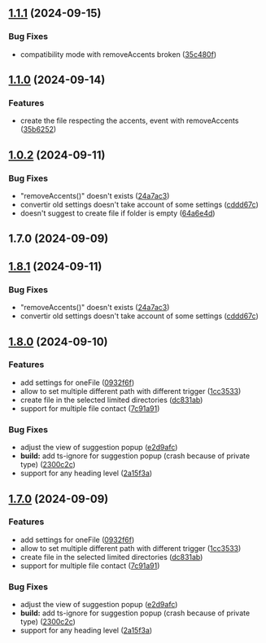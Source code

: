 ## [1.1.1](https://github.com/Mara-Li/obsidian-at-symbol-linking/compare/1.1.0...1.1.1) (2024-09-15)
### Bug Fixes

* compatibility mode with removeAccents broken ([35c480f](https://github.com/Mara-Li/obsidian-at-symbol-linking/commit/35c480fe680232fc2b27af23678f0834bf0cde0a))

## [1.1.0](https://github.com/Mara-Li/obsidian-at-symbol-linking/compare/1.0.2...1.1.0) (2024-09-14)
### Features

* create the file respecting the accents, event with removeAccents ([35b6252](https://github.com/Mara-Li/obsidian-at-symbol-linking/commit/35b62523d0086ca056d6c37a3c640a86faa5daf8))

## [1.0.2](https://github.com/Mara-Li/obsidian-at-symbol-linking/compare/1.0.0...1.0.2) (2024-09-11)
### Bug Fixes

* "removeAccents()" doesn't exists ([24a7ac3](https://github.com/Mara-Li/obsidian-at-symbol-linking/commit/24a7ac35b5b6d04de7ac6c0010b95fd7839d1d28))
* convertir old settings doesn't take account of some settings ([cddd67c](https://github.com/Mara-Li/obsidian-at-symbol-linking/commit/cddd67c84f5517ca6724a9ca7b0c00e9e4f512d9))
* doesn't suggest to create file if folder is empty ([64a6e4d](https://github.com/Mara-Li/obsidian-at-symbol-linking/commit/64a6e4dc72948bd3dd1445bb683a71353faa975f))

## 1.7.0 (2024-09-09)

## [1.8.1](https://github.com/Mara-Li/obsidian-at-symbol-linking/compare/1.7.0...1.8.1) (2024-09-11)
### Bug Fixes

* "removeAccents()" doesn't exists ([24a7ac3](https://github.com/Mara-Li/obsidian-at-symbol-linking/commit/24a7ac35b5b6d04de7ac6c0010b95fd7839d1d28))
* convertir old settings doesn't take account of some settings ([cddd67c](https://github.com/Mara-Li/obsidian-at-symbol-linking/commit/cddd67c84f5517ca6724a9ca7b0c00e9e4f512d9))

## [1.8.0](https://github.com/Mara-Li/obsidian-at-symbol-linking/compare/1.6.2...1.8.0) (2024-09-10)
### Features

* add settings for oneFile ([0932f6f](https://github.com/Mara-Li/obsidian-at-symbol-linking/commit/0932f6f0f7eb5ea961e87acab13447653893207d))
* allow to set multiple different path with different trigger ([1cc3533](https://github.com/Mara-Li/obsidian-at-symbol-linking/commit/1cc353315b185c7763f7fd1b716f5e966d194f32))
* create file in the selected limited directories ([dc831ab](https://github.com/Mara-Li/obsidian-at-symbol-linking/commit/dc831abc4ff4c9982e778f20dce46291ce14abee))
* support for multiple file contact ([7c91a91](https://github.com/Mara-Li/obsidian-at-symbol-linking/commit/7c91a9147a0e0d6d7931dc3c4b581b5af220488d))

### Bug Fixes

* adjust the view of suggestion popup ([e2d9afc](https://github.com/Mara-Li/obsidian-at-symbol-linking/commit/e2d9afc13ccd7926cf0849f1fc59da52429dc22b))
* **build:** add ts-ignore for suggestion popup (crash because of private type) ([2300c2c](https://github.com/Mara-Li/obsidian-at-symbol-linking/commit/2300c2cb8f3b1c9607d69ee9772e6ad3554892c7))
* support for any heading level ([2a15f3a](https://github.com/Mara-Li/obsidian-at-symbol-linking/commit/2a15f3ac84bfa02b59b21702fb76acf829f41893))

## [1.7.0](https://github.com/Mara-Li/obsidian-at-symbol-linking/compare/1.6.2...1.7.0) (2024-09-09)
### Features

* add settings for oneFile ([0932f6f](https://github.com/Mara-Li/obsidian-at-symbol-linking/commit/0932f6f0f7eb5ea961e87acab13447653893207d))
* allow to set multiple different path with different trigger ([1cc3533](https://github.com/Mara-Li/obsidian-at-symbol-linking/commit/1cc353315b185c7763f7fd1b716f5e966d194f32))
* create file in the selected limited directories ([dc831ab](https://github.com/Mara-Li/obsidian-at-symbol-linking/commit/dc831abc4ff4c9982e778f20dce46291ce14abee))
* support for multiple file contact ([7c91a91](https://github.com/Mara-Li/obsidian-at-symbol-linking/commit/7c91a9147a0e0d6d7931dc3c4b581b5af220488d))

### Bug Fixes

* adjust the view of suggestion popup ([e2d9afc](https://github.com/Mara-Li/obsidian-at-symbol-linking/commit/e2d9afc13ccd7926cf0849f1fc59da52429dc22b))
* **build:** add ts-ignore for suggestion popup (crash because of private type) ([2300c2c](https://github.com/Mara-Li/obsidian-at-symbol-linking/commit/2300c2cb8f3b1c9607d69ee9772e6ad3554892c7))
* support for any heading level ([2a15f3a](https://github.com/Mara-Li/obsidian-at-symbol-linking/commit/2a15f3ac84bfa02b59b21702fb76acf829f41893))
